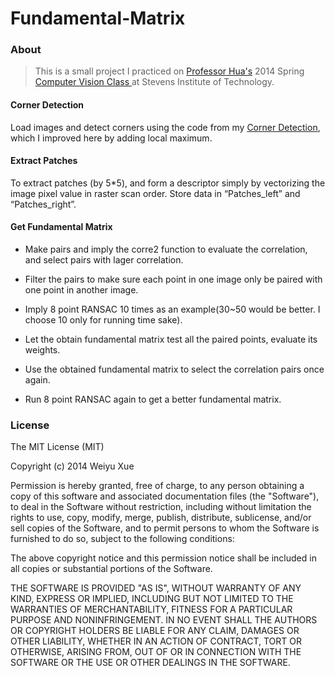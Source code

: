 # Fundamental-Matrix

### About

> This is a small project I practiced on [Professor Hua's](http://www.cs.stevens.edu/~ghua/) 2014 Spring [Computer Vision Class ](http://www.cs.stevens.edu/~ghua/ghweb/Teaching/CS558Spring2014.htm) at Stevens Institute of Technology.

#### Corner Detection

Load images and detect corners using the code from my [Corner Detection](https://github.com/wxue/Corner-Detection), which I improved here by adding local maximum.

#### Extract Patches

To extract patches (by 5*5), and form a descriptor simply by vectorizing the image pixel value in raster scan order. Store data in “Patches_left” and “Patches_right”.

#### Get Fundamental Matrix

* Make pairs and imply the corre2 function to evaluate the correlation, and select pairs with lager correlation.

* Filter the pairs to make sure each point in one image only be paired with one point in another image.

* Imply 8 point RANSAC 10 times as an example(30~50 would be better. I choose 10 only for running time sake).

* Let the obtain fundamental matrix test all the paired points, evaluate its weights.

* Use the obtained fundamental matrix to select the correlation pairs once again. 

* Run 8 point RANSAC again to get a better fundamental matrix.

### License

The MIT License (MIT)

Copyright (c) 2014 Weiyu Xue

Permission is hereby granted, free of charge, to any person obtaining a copy
of this software and associated documentation files (the "Software"), to deal
in the Software without restriction, including without limitation the rights
to use, copy, modify, merge, publish, distribute, sublicense, and/or sell
copies of the Software, and to permit persons to whom the Software is
furnished to do so, subject to the following conditions:

The above copyright notice and this permission notice shall be included in all
copies or substantial portions of the Software.

THE SOFTWARE IS PROVIDED "AS IS", WITHOUT WARRANTY OF ANY KIND, EXPRESS OR
IMPLIED, INCLUDING BUT NOT LIMITED TO THE WARRANTIES OF MERCHANTABILITY,
FITNESS FOR A PARTICULAR PURPOSE AND NONINFRINGEMENT. IN NO EVENT SHALL THE
AUTHORS OR COPYRIGHT HOLDERS BE LIABLE FOR ANY CLAIM, DAMAGES OR OTHER
LIABILITY, WHETHER IN AN ACTION OF CONTRACT, TORT OR OTHERWISE, ARISING FROM,
OUT OF OR IN CONNECTION WITH THE SOFTWARE OR THE USE OR OTHER DEALINGS IN THE
SOFTWARE.